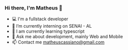 ### Hi there, I'm Matheus 👋

<!--
**matheuscassiano/matheuscassiano** is a ✨ _special_ ✨ repository because its `README.md` (this file) appears on your GitHub profile.

Here are some ideas to get you started:

- 🔭 I’m currently working on ...
- 🌱 I’m currently learning ...
- 👯 I’m looking to collaborate on ...
- 🤔 I’m looking for help with ...
- 💬 Ask me about ...
- 📫 How to reach me: ...
- 😄 Pronouns: ...
- ⚡ Fun fact: ...
-->

- 💻 I'm a fullstack developer 
- 🔭 I’m currently interning on SENAI - AL
- 🌱 I am currently learning typescript
- 💬 Ask me about development, mainly Web and Mobile
- 📫 Contact me matheuscassiano@gmail.com
